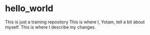 # hello_world
This is just a training repository
This is where I, Yotam, tell a bit about myself.
This is where I describe my changes.
